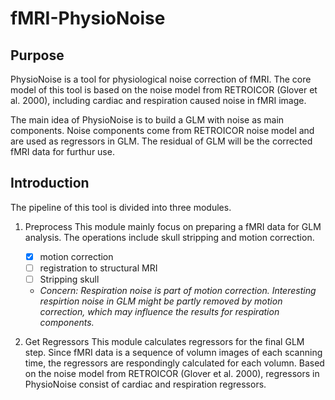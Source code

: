 # fMRI-PhysioNoise

## Purpose

PhysioNoise is a tool for physiological noise correction of fMRI. The core model of this tool is based on the noise model from RETROICOR (Glover et al. 2000), including cardiac and respiration caused noise in fMRI image. 

The main idea of PhysioNoise is to build a GLM with noise as main components. Noise components come from RETROICOR noise model and are used as regressors in GLM. The residual of GLM will be the corrected fMRI data for furthur use.


## Introduction

The pipeline of this tool is divided into three modules.
1. Preprocess
   This module mainly focus on preparing a fMRI data for GLM analysis. The operations include skull stripping and motion correction.
    - [x] motion correction
    - [ ] registration to structural MRI
    - [ ] Stripping skull
    - *Concern: Respiration noise is part of motion correction. Interesting respirtion noise in GLM might be partly removed by motion correction, which may influence the results for respiration components.*

2. Get Regressors
   This module calculates regressors for the final GLM step. Since fMRI data is a sequence of volumn images of each scanning time, the regressors are respondingly calculated for each volumn. Based on the noise model from RETROICOR (Glover et al. 2000), regressors in PhysioNoise consist of cardiac and respiration regressors.